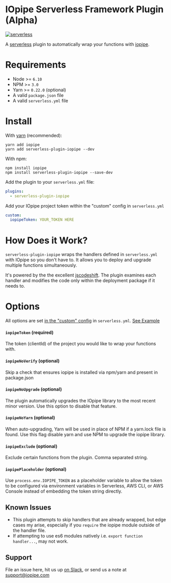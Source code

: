 # IOpipe Serverless Framework Plugin (Alpha)

[![serverless](http://public.serverless.com/badges/v3.svg)](http://www.serverless.com)

A [serverless](http://www.serverless.com) plugin to automatically wrap your functions with [iopipe](https://iopipe.com).

# Requirements
- Node >= `6.10`
- NPM >= `3.0`
- Yarn >= `0.22.0` (optional)
- A valid `package.json` file
- A valid `serverless.yml` file

# Install
With [yarn](https://yarnpkg.com) (recommended):
```
yarn add iopipe
yarn add serverless-plugin-iopipe --dev
```

With npm:
```
npm install iopipe
npm install serverless-plugin-iopipe --save-dev
```


Add the plugin to your `serverless.yml` file:
```yaml
plugins:
  - serverless-plugin-iopipe
```

Add your IOpipe project token within the "custom" config in `serverless.yml`
```yaml
custom:
  iopipeToken: YOUR_TOKEN HERE
```

# How Does it Work?
`serverless-plugin-iopipe` wraps the handlers defined in `serverless.yml` with IOpipe so you don't have to. It allows you to deploy and upgrade multiple functions simultaneously.

It's powered by the the excellent [jscodeshift](https://github.com/facebook/jscodeshift). The plugin examines each handler and modifies the code only within the deployment package if it needs to.

# Options
All options are set [in the "custom" config](https://serverless.com/framework/docs/providers/aws/guide/plugins#installing-plugins) in `serverless.yml`. [See Example](https://github.com/iopipe/serverless-plugin-iopipe/blob/master/example/serverless.yml)

#### `iopipeToken` (required)

The token (clientId) of the project you would like to wrap your functions with.

#### `iopipeNoVerify` (optional)

Skip a check that ensures iopipe is installed via npm/yarn and present in package.json

#### `iopipeNoUpgrade` (optional)

The plugin automatically upgrades the IOpipe library to the most recent minor version. Use this option to disable that feature.

#### `iopipeNoYarn` (optional)

When auto-upgrading, Yarn will be used in place of NPM if a yarn.lock file is found. Use this flag disable yarn and use NPM to upgrade the iopipe library.

#### `iopipeExclude` (optional)

Exclude certain functions from the plugin. Comma separated string.

#### `iopipePlaceholder` (optional)

Use `process.env.IOPIPE_TOKEN` as a placeholder variable to allow the token to be configured via environment variables in Serverless, AWS CLI, or AWS Console instead of embedding the token string directly.

## Known Issues
- This plugin attempts to skip handlers that are already wrapped, but edge cases my arise, especially if you `require` the iopipe module outside of the handler file.
- If attempting to use es6 modules natively i.e. `export function handler...`, may not work.

## Support
File an issue here, hit us up [on Slack](https://iopipe.now.sh/), or send us a note at [support@iopipe.com](mailto:support@iopipe.com)
